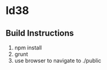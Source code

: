 ld38
====
Build Instructions
------------------
1. npm install
2. grunt
3. use browser to navigate to ./public
